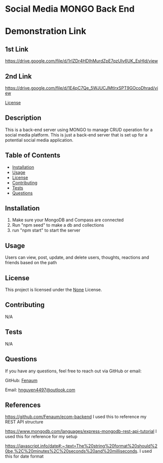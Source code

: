 
  # Social Media MONGO Back End

  # Demonstration Link

  ## 1st Link

  https://drive.google.com/file/d/1rIZDr4HDIhMurdZpE7qzUlv6UK_EsHld/view

  ## 2nd Link

  https://drive.google.com/file/d/1E4pC7Qe_5WJUCJMtlrxSPT9GOcoDhrad/view

  [License](https://img.shields.io/badge/License-None-brightgreen)

  ## Description

  This is a back-end server using MONGO to manage CRUD operation for a social media platform. This is just a back-end server that is set up for a potential social media application.

  ## Table of Contents

  - [Installation](#installation)
  - [Usage](#usage) 
  - [License](#license)
  - [Contributing](#contributing)
  - [Tests](#tests)
  - [Questions](#questions)

  ## Installation

  1. Make sure your MongoDB and Compass are connected 
  2. Run "npm seed" to make a db and collections 
  3. run "npm start" to start the server

  ## Usage

  Users can view, post, update, and delete users, thoughts, reactions and friends based on the path

  
  ## License
  This project is licensed under the [None](https://opensource.org/licenses/None) License.
  

  ## Contributing

  N/A

  ## Tests

  N/A

  ## Questions

  If you have any questions, feel free to reach out via GitHub or email:

  GitHub: [Fenaum](https://github.com/Fenaum)

  Email: hnguyen4497@outlook.com
  
  ## References 
  https://github.com/Fenaum/ecom-backend
  I used this to reference my REST API structure

  https://www.mongodb.com/languages/express-mongodb-rest-api-tutorial
  I used this for reference for my setup

  https://javascript.info/date#:~:text=The%20string%20format%20should%20be,%2C%20minutes%2C%20seconds%20and%20milliseconds.
  I used this for date format
